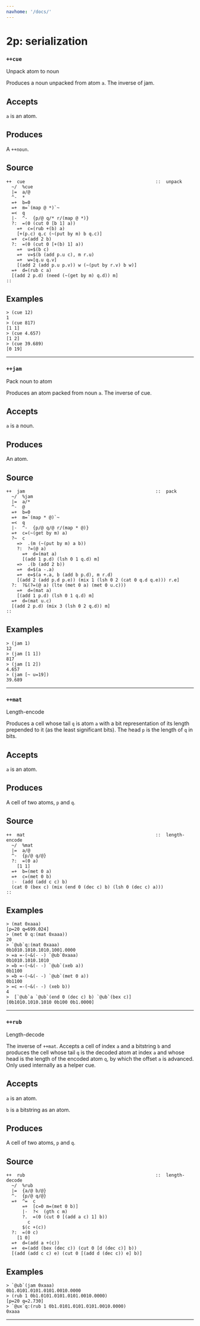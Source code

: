 ```yaml
---
navhome: '/docs/'
---
```


# 2p: serialization

### `++cue`

Unpack atom to noun

Produces a noun unpacked from atom `a`. The inverse of jam.

## Accepts

`a` is an atom.

## Produces

A `++noun`.

## Source

    ++  cue                                                 ::  unpack
      ~/  %cue
      |=  a/@
      ^-  *
      =+  b=0
      =+  m=`(map @ *)`~
      =<  q
      |-  ^-  {p/@ q/* r/(map @ *)}
      ?:  =(0 (cut 0 [b 1] a))
        =+  c=(rub +(b) a)
        [+(p.c) q.c (~(put by m) b q.c)]
      =+  c=(add 2 b)
      ?:  =(0 (cut 0 [+(b) 1] a))
        =+  u=$(b c)
        =+  v=$(b (add p.u c), m r.u)
        =+  w=[q.u q.v]
        [(add 2 (add p.u p.v)) w (~(put by r.v) b w)]
      =+  d=(rub c a)
      [(add 2 p.d) (need (~(get by m) q.d)) m]
    ::

## Examples

    > (cue 12)
    1
    > (cue 817)
    [1 1]
    > (cue 4.657)
    [1 2]
    > (cue 39.689)
    [0 19]

--------------------------------------------------------------------------------

### `++jam`

Pack noun to atom

Produces an atom packed from noun `a`. The inverse of cue.

## Accepts

`a` is a noun.

## Produces

An atom.

## Source

    ++  jam                                                 ::  pack
      ~/  %jam
      |=  a/*
      ^-  @
      =+  b=0
      =+  m=`(map * @)`~
      =<  q
      |-  ^-  {p/@ q/@ r/(map * @)}
      =+  c=(~(get by m) a)
      ?~  c
        =>  .(m (~(put by m) a b))
        ?:  ?=(@ a)
          =+  d=(mat a)
          [(add 1 p.d) (lsh 0 1 q.d) m]
        =>  .(b (add 2 b))
        =+  d=$(a -.a)
        =+  e=$(a +.a, b (add b p.d), m r.d)
        [(add 2 (add p.d p.e)) (mix 1 (lsh 0 2 (cat 0 q.d q.e))) r.e]
      ?:  ?&(?=(@ a) (lte (met 0 a) (met 0 u.c)))
        =+  d=(mat a)
        [(add 1 p.d) (lsh 0 1 q.d) m]
      =+  d=(mat u.c)
      [(add 2 p.d) (mix 3 (lsh 0 2 q.d)) m]
    ::

## Examples

    > (jam 1)
    12
    > (jam [1 1])
    817
    > (jam [1 2])
    4.657
    > (jam [~ u=19])
    39.689

--------------------------------------------------------------------------------

### `++mat`

Length-encode

Produces a cell whose tail `q` is atom `a` with a bit representation of its
length prepended to it (as the least significant bits). The head `p` is the
length of `q` in bits.

## Accepts

`a` is an atom.

## Produces

A cell of two atoms, `p` and `q`.

## Source

    ++  mat                                                 ::  length-encode
      ~/  %mat
      |=  a/@
      ^-  {p/@ q/@}
      ?:  =(0 a)
        [1 1]
      =+  b=(met 0 a)
      =+  c=(met 0 b)
      :-  (add (add c c) b)
      (cat 0 (bex c) (mix (end 0 (dec c) b) (lsh 0 (dec c) a)))
    ::

## Examples

    > (mat 0xaaa)
    [p=20 q=699.024]
    > (met 0 q:(mat 0xaaa))
    20
    > `@ub`q:(mat 0xaaa)
    0b1010.1010.1010.1001.0000
    > =a =-(~&(- -) `@ub`0xaaa)
    0b1010.1010.1010
    > =b =-(~&(- -) `@ub`(xeb a))
    0b1100
    > =b =-(~&(- -) `@ub`(met 0 a))
    0b1100
    > =c =-(~&(- -) (xeb b))
    4
    >  [`@ub`a `@ub`(end 0 (dec c) b) `@ub`(bex c)]
    [0b1010.1010.1010 0b100 0b1.0000]

--------------------------------------------------------------------------------

### `++rub`

Length-decode

The inverse of `++mat`. Accepts a cell of index `a` and a bitstring `b` and
produces the cell whose tail `q` is the decoded atom at index `a` and whose head
is the length of the encoded atom `q`, by which the offset `a` is advanced. Only
used internally as a helper cue.

## Accepts

`a` is an atom.

`b` is a bitstring as an atom.

## Produces

A cell of two atoms, `p` and `q`.

## Source

    ++  rub                                                 ::  length-decode
      ~/  %rub
      |=  {a/@ b/@}
      ^-  {p/@ q/@}
      =+  ^=  c
          =+  [c=0 m=(met 0 b)]
          |-  ?<  (gth c m)
          ?.  =(0 (cut 0 [(add a c) 1] b))
            c
          $(c +(c))
      ?:  =(0 c)
        [1 0]
      =+  d=(add a +(c))
      =+  e=(add (bex (dec c)) (cut 0 [d (dec c)] b))
      [(add (add c c) e) (cut 0 [(add d (dec c)) e] b)]

## Examples

    > `@ub`(jam 0xaaa)
    0b1.0101.0101.0101.0010.0000
    > (rub 1 0b1.0101.0101.0101.0010.0000)
    [p=20 q=2.730]
    > `@ux`q:(rub 1 0b1.0101.0101.0101.0010.0000)
    0xaaa

--------------------------------------------------------------------------------
